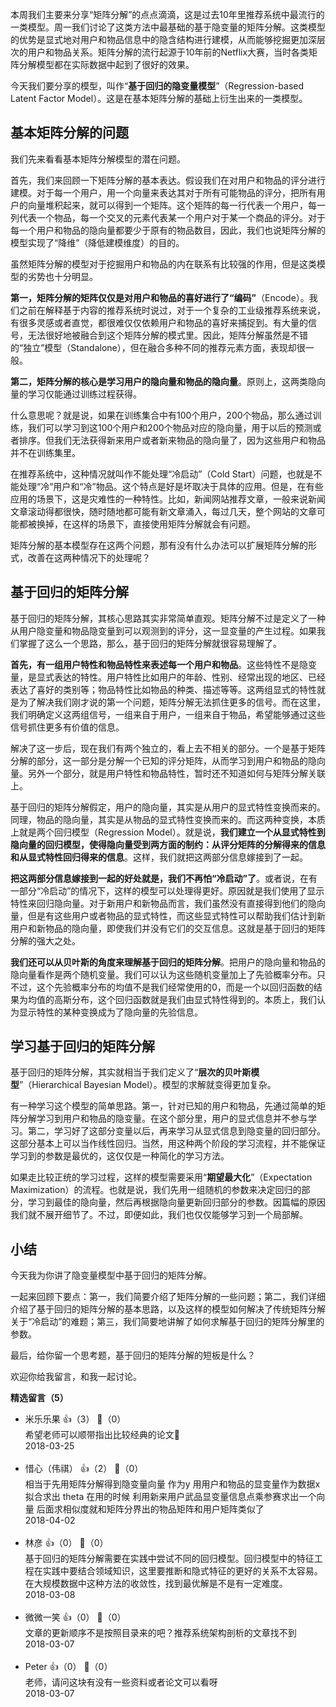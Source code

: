 本周我们主要来分享“矩阵分解”的点点滴滴，这是过去10年里推荐系统中最流行的一类模型。周一我们讨论了这类方法中最基础的基于隐变量的矩阵分解。这类模型的优势是显式地对用户和物品信息中的隐含结构进行建模，从而能够挖掘更加深层次的用户和物品关系。矩阵分解的流行起源于10年前的Netflix大赛，当时各类矩阵分解模型都在实际数据中起到了很好的效果。

今天我们要分享的模型，叫作“**基于回归的隐变量模型**”（Regression-based Latent Factor Model）。这是在基本矩阵分解的基础上衍生出来的一类模型。

## 基本矩阵分解的问题

我们先来看看基本矩阵分解模型的潜在问题。

首先，我们来回顾一下矩阵分解的基本表达。假设我们在对用户和物品的评分进行建模。对于每一个用户，用一个向量来表达其对于所有可能物品的评分，把所有用户的向量堆积起来，就可以得到一个矩阵。这个矩阵的每一行代表一个用户，每一列代表一个物品，每一个交叉的元素代表某一个用户对于某一个商品的评分。对于每一个用户和物品的隐向量都要少于原有的物品数目，因此，我们也说矩阵分解的模型实现了“降维”（降低建模维度）的目的。

虽然矩阵分解的模型对于挖掘用户和物品的内在联系有比较强的作用，但是这类模型的劣势也十分明显。

**第一，矩阵分解的矩阵仅仅是对用户和物品的喜好进行了“编码”**（Encode）。我们之前在解释基于内容的推荐系统时说过，对于一个复杂的工业级推荐系统来说，有很多灵感或者直觉，都很难仅仅依赖用户和物品的喜好来捕捉到。有大量的信号，无法很好地被融合到这个矩阵分解的模式里。因此，矩阵分解虽然是不错的“独立”模型（Standalone），但在融合多种不同的推荐元素方面，表现却很一般。

**第二，矩阵分解的核心是学习用户的隐向量和物品的隐向量**。原则上，这两类隐向量的学习仅能通过训练过程获得。

什么意思呢？就是说，如果在训练集合中有100个用户，200个物品，那么通过训练，我们可以学习到这100个用户和200个物品对应的隐向量，用于以后的预测或者排序。但我们无法获得新来用户或者新来物品的隐向量了，因为这些用户和物品并不在训练集里。

在推荐系统中，这种情况就叫作不能处理“冷启动”（Cold Start）问题，也就是不能处理“冷”用户和“冷”物品。这个特点是好是坏取决于具体的应用。但是，在有些应用的场景下，这是灾难性的一种特性。比如，新闻网站推荐文章，一般来说新闻文章滚动得都很快，随时随地都可能有新文章涌入，每过几天，整个网站的文章可能都被换掉，在这样的场景下，直接使用矩阵分解就会有问题。

矩阵分解的基本模型存在这两个问题，那有没有什么办法可以扩展矩阵分解的形式，改善在这两种情况下的处理呢？

## 基于回归的矩阵分解

基于回归的矩阵分解，其核心思路其实非常简单直观。矩阵分解不过是定义了一种从用户隐变量和物品隐变量到可以观测到的评分，这一显变量的产生过程。如果我们掌握了这么一个思路，那么，基于回归的矩阵分解就很容易理解了。

**首先，有一组用户特性和物品特性来表述每一个用户和物品**。这些特性不是隐变量，是显式表达的特性。用户特性比如用户的年龄、性别、经常出现的地区、已经表达了喜好的类别等；物品特性比如物品的种类、描述等等。这两组显式的特性就是为了解决我们刚才说的第一个问题，矩阵分解无法抓住更多的信号。而在这里，我们明确定义这两组信号，一组来自于用户，一组来自于物品，希望能够通过这些信号抓住更多有价值的信息。

解决了这一步后，现在我们有两个独立的，看上去不相关的部分。一个是基于矩阵分解的部分，这一部分是分解一个已知的评分矩阵，从而学习到用户和物品的隐向量。另外一个部分，就是用户特性和物品特性，暂时还不知道如何与矩阵分解关联上。

基于回归的矩阵分解假定，用户的隐向量，其实是从用户的显式特性变换而来的。同理，物品的隐向量，其实是从物品的显式特性变换而来的。而这两种变换，本质上就是两个回归模型（Regression Model）。就是说，**我们建立一个从显式特性到隐向量的回归模型，使得隐向量受到两方面的制约：从评分矩阵的分解得来的信息和从显式特性回归得来的信息**。这样，我们就把这两部分信息嫁接到了一起。

**把这两部分信息嫁接到一起的好处就是，我们不再怕“冷启动”了**。或者说，在有一部分“冷启动”的情况下，这样的模型可以处理得更好。原因就是我们使用了显示特性来回归隐向量。对于新用户和新物品而言，我们虽然没有直接得到他们的隐向量，但是有这些用户或者物品的显式特性，而这些显式特性可以帮助我们估计到新用户和新物品的隐向量，即使我们并没有它们的交互信息。这就是基于回归的矩阵分解的强大之处。

**我们还可以从贝叶斯的角度来理解基于回归的矩阵分解**。把用户的隐向量和物品的隐向量看作是两个随机变量。我们可以认为这些随机变量加上了先验概率分布。只不过，这个先验概率分布的均值不是我们经常使用的0，而是一个以回归函数的结果为均值的高斯分布，这个回归函数就是我们由显式特性得到的。本质上，我们认为显示特性的某种变换成为了隐向量的先验信息。

## 学习基于回归的矩阵分解

基于回归的矩阵分解，其实就相当于我们定义了“**层次的贝叶斯模型**”（Hierarchical Bayesian Model）。模型的求解就变得更加复杂。

有一种学习这个模型的简单思路。第一，针对已知的用户和物品，先通过简单的矩阵分解学习到用户和物品的隐变量。在这个部分里，用户的显式信息并不参与学习。第二，学习好了这部分变量以后，再来学习从显式信息到隐变量的回归部分。这部分基本上可以当作线性回归。当然，用这种两个阶段的学习流程，并不能保证学习到的参数是最优的，这仅仅是一种简化的学习方法。

如果走比较正统的学习过程，这样的模型需要采用“**期望最大化**”（Expectation Maximization）的流程。也就是说，我们先用一组随机的参数来决定回归的部分，学习到最佳的隐向量，然后再根据隐向量更新回归部分的参数。因篇幅的原因我们就不展开细节了。不过，即便如此，我们也仅仅能够学习到一个局部解。

## 小结

今天我为你讲了隐变量模型中基于回归的矩阵分解。

一起来回顾下要点：第一，我们简要介绍了矩阵分解的一些问题；第二，我们详细介绍了基于回归的矩阵分解的基本思路，以及这样的模型如何解决了传统矩阵分解关于“冷启动”的难题；第三，我们简要地讲解了如何求解基于回归的矩阵分解里的参数。

最后，给你留一个思考题，基于回归的矩阵分解的短板是什么？

欢迎你给我留言，和我一起讨论。
<div><strong>精选留言（5）</strong></div><ul>
<li><span>米乐乐果</span> 👍（3） 💬（0）<div>希望老师可以顺带指出比较经典的论文😬</div>2018-03-25</li><br/><li><span>惜心（伟祺）</span> 👍（2） 💬（0）<div>相当于先用矩阵分解得到隐变量向量 作为y
用用户和物品的显变量作为数据x
拟合求出 theta
在用的时候 利用新来用户武品显变量信息点乘参赛求出一个向量
后面求相似度就和矩阵分界出的物品矩阵和用户矩阵类似了</div>2018-04-02</li><br/><li><span>林彦</span> 👍（0） 💬（0）<div>基于回归的矩阵分解需要在实践中尝试不同的回归模型。回归模型中的特征工程在实践中要结合领域知识，这里要推断和隐式特征的更好的关系不太容易。在大规模数据中这种方法的收敛性，找到最优解是不是有一定难度。</div>2018-03-08</li><br/><li><span>微微一笑</span> 👍（0） 💬（0）<div>文章的更新顺序不是按照目录来的吧？推荐系统架构剖析的文章找不到</div>2018-03-07</li><br/><li><span>Peter</span> 👍（0） 💬（0）<div>老师，请问这块有没有一些资料或者论文可以看呀</div>2018-03-07</li><br/>
</ul>